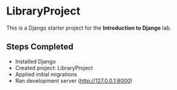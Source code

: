 # LibraryProject

This is a Django starter project for the **Introduction to Django** lab.

## Steps Completed
- Installed Django
- Created project: LibraryProject
- Applied initial migrations
- Ran development server (http://127.0.0.1:8000)
